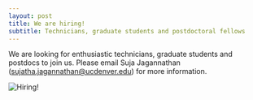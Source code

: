 ```yaml
---
layout: post
title: We are hiring!
subtitle: Technicians, graduate students and postdoctoral fellows
---
```


We are looking for enthusiastic technicians, graduate students and postdocs to join us. Please email Suja Jagannathan (sujatha.jagannathan@ucdenver.edu) for more information. 

![Hiring!](https://www.google.com/url?sa=i&rct=j&q=&esrc=s&source=images&cd=&ved=0ahUKEwjU8q2TqYzXAhVC6GMKHeFGBwkQjRwIBw&url=https%3A%2F%2Fwww.flickr.com%2Fphotos%2F124247024%40N07%2F14066870836&psig=AOvVaw3GImXcsxRv6dYX7OixG9-V&ust=1509039684106444)
